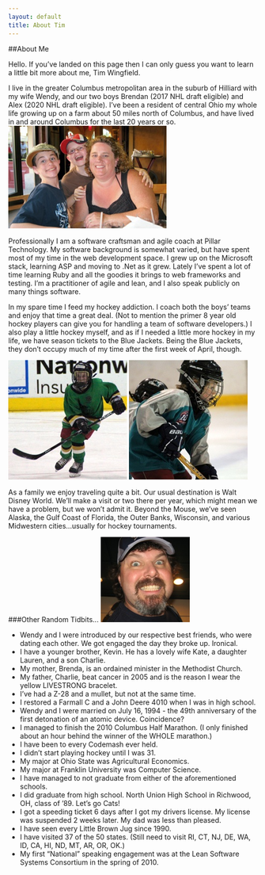 ```yaml
---
layout: default
title: About Tim
---
```

##About Me

Hello. If you’ve landed on this page then I can only guess you want to learn a little bit more about me, Tim Wingfield.

I live in the greater Columbus metropolitan area in the suburb of Hilliard with my wife Wendy, and our two boys Brendan (2017 NHL draft eligible) and Alex (2020 NHL draft eligible). I’ve been a resident of central Ohio my whole life growing up on a farm about 50 miles north of Columbus, and have lived in and around Columbus for the last 20 years or so. ![Wendy, Brendan, and Alex](/images/family.jpg "Wendy, Brendan, and Alex")

Professionally I am a software craftsman and agile coach at Pillar Technology. My software background is somewhat varied, but have spent most of my time in the web development space. I grew up on the Microsoft stack, learning ASP and moving to .Net as it grew. Lately I’ve spent a lot of time learning Ruby and all the goodies it brings to web frameworks and testing. I’m a practitioner of agile and lean, and I also speak publicly on many things software.

In my spare time I feed my hockey addiction. I coach both the boys’ teams and enjoy that time a great deal. (Not to mention the primer 8 year old hockey players can give you for handling a team of software developers.) I also play a little hockey myself, and as if I needed a little more hockey in my life, we have season tickets to the Blue Jackets. Being the Blue Jackets, they don’t occupy much of my time after the first week of April, though.

![Brendan playing hockey](/images/brendan-hockey.jpg "Brendan playing hockey") ![Alex playing hockey](/images/alex-hockey.JPG "Alex playing hockey")

As a family we enjoy traveling quite a bit. Our usual destination is Walt Disney World. We’ll make a visit or two there per year, which might mean we have a problem, but we won’t admit it. Beyond the Mouse, we’ve seen Alaska, the Gulf Coast of Florida, the Outer Banks, Wisconsin, and various Midwestern cities...usually for hockey tournaments.

###Other Random Tidbits...
![up close](/images/tim-close.jpg "Up close")

* Wendy and I were introduced by our respective best friends, who were dating each other. We got engaged the day they broke up. Ironical.
* I have a younger brother, Kevin. He has a lovely wife Kate, a daughter Lauren, and a son Charlie.
* My mother, Brenda, is an ordained minister in the Methodist Church.
* My father, Charlie, beat cancer in 2005 and is the reason I wear the yellow LIVESTRONG bracelet.
* I’ve had a Z-28 and a mullet, but not at the same time.
* I restored a Farmall C and a John Deere 4010 when I was in high school.
* Wendy and I were married on July 16, 1994 - the 49th anniversary of the first detonation of an atomic device. Coincidence?
* I managed to finish the 2010 Columbus Half Marathon. (I only finished about an hour behind the winner of the WHOLE marathon.)
* I have been to every Codemash ever held.
* I didn’t start playing hockey until I was 31.
* My major at Ohio State was Agricultural Economics.
* My major at Franklin University was Computer Science.
* I have managed to not graduate from either of the aforementioned schools.
* I did graduate from high school. North Union High School in Richwood, OH, class of ’89. Let’s go Cats!
* I got a speeding ticket 6 days after I got my drivers license. My license was suspended 2 weeks later. My dad was less than pleased.
* I have seen every Little Brown Jug since 1990.
* I have visited 37 of the 50 states. (Still need to visit RI, CT, NJ, DE, WA, ID, CA, HI, ND, MT, AR, OR, OK.)
* My first “National” speaking engagement was at the Lean Software Systems Consortium in the spring of 2010.
